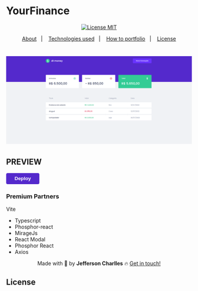 # YourFinance

<div align="center">
  <a href="https://opensource.org/licenses/MIT"><img alt="License MIT" src="https://img.shields.io/badge/license-MIT-brightgreen"></a>
</div>

<p align="center">
  <a href="#interrobang-what-is-inter">About</a>&nbsp;&nbsp;&nbsp;|&nbsp;&nbsp;&nbsp;
  <a href="#technologies">Technologies used</a>&nbsp;&nbsp;&nbsp;|&nbsp;&nbsp;&nbsp;
  <a href="#construction_worker-how-to-use-developing">How to portfolio</a>&nbsp;&nbsp;&nbsp;|&nbsp;&nbsp;&nbsp;
  <a href="#key-license">License</a>
</p>
<h1 align="center">
  <img alt="YourFinance" title="#YourFinance" src="./screen/wApkzAkenX.png"/>
</h1>

## PREVIEW
<button style="
    background:#5429cc;
    border:none;
    border-radius: 4px;
    width: 90px;
    height: 30px"><a style="text-decoration:none;color:white;font-weight:bold;" 
    href="#"
    >Deploy</a></button>


### Premium Partners

Vite
- Typescript
- Phosphor-react
- MirageJs
- React Modal
- Phosphor React
- Axios

<div align='center'>
  Made with 💚  by <strong>Jefferson Charlles</strong> 🔥
  <a href='https://www.linkedin.com/in/jeffersoncharlles/'>Get in touch!</a>
</div>

## License

